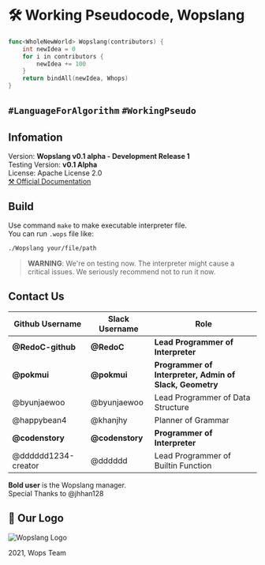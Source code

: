 # :hammer_and_wrench: Working Pseudocode, Wopslang

```go
func<WholeNewWorld> Wopslang(contributors) {
    int newIdea = 0
    for i in contributors {
        newIdea += 100
    }
    return bindAll(newIdea, Whops)
}
```

## `#LanguageForAlgorithm` `#WorkingPseudo`

## Infomation

Version: **Wopslang v0.1 alpha - Development Release 1**  
Testing Version: **v0.1 Alpha**  
License: Apache License 2.0  
[⚒️ Official Documentation](./doc/README.md)  

## Build

Use command `make` to make executable interpreter file.  
You can run `.wops` file like:

```bash
./Wopslang your/file/path
```

> **WARNING**: We're on testing now. The interpreter might cause a critical issues. We seriously recommend not to run it now.

## Contact Us

|Github Username|Slack Username|Role|
|---|---|---|
|**@RedoC-github**|**@RedoC**|**Lead Programmer of Interpreter**|
|**@pokmui**|**@pokmui**|**Programmer of Interpreter, Admin of Slack, Geometry**|
|@byunjaewoo|@byunjaewoo|Lead Programmer of Data Structure
|@happybean4|@khanjhy|Planner of Grammar|
|**@codenstory**|**@codenstory**|**Programmer of Interpreter**|
|@dddddd1234-creator|@dddddd|Lead Programmer of Builtin Function|

**Bold user** is the Wopslang manager.  
Special Thanks to @jhhan128

## 🚀 Our Logo

![Wopslang Logo](https://emoji.slack-edge.com/T01MFM2TJ07/wopsfull/7fe35e7cbecd2d4d.png)

2021, Wops Team

